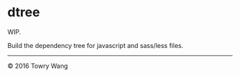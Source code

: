 # dtree

WIP.

Build the dependency tree for javascript and sass/less files.

---
&copy; 2016 Towry Wang
